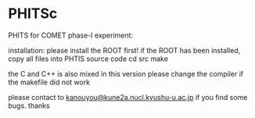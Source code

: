 PHITSc
======
PHITS for COMET phase-I experiment:

installation:
  please install the ROOT first!
  if the ROOT has been installed, copy all files into PHTIS source code
  cd src
  make

the C and C++ is also mixed in this version
please change the compiler if the makefile did not work

please contact to kanouyou@kune2a.nucl.kyushu-u.ac.jp if you find some bugs.
thanks
